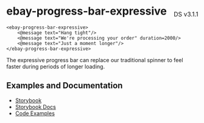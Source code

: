 <h1 style='display: flex; justify-content: space-between; align-items: center;'>
    <span>
        ebay-progress-bar-expressive
    </span>
    <span style='font-weight: normal; font-size: medium; margin-bottom: -15px;'>
        DS v3.1.1
    </span>
</h1>

```marko
<ebay-progress-bar-expressive>
    <@message text="Hang tight"/>
    <@message text="We're processing your order" duration=2000/>
    <@message text="Just a moment longer"/>
</ebay-progress-bar-expressive>
```

The expressive progress bar can replace our traditional spinner to feel faster during periods of longer loading.

## Examples and Documentation

-   [Storybook](https://ebay.github.io/ebayui-core/?path=/story/progress-ebay-progress-bar-expressive)
-   [Storybook Docs](https://ebay.github.io/ebayui-core/?path=/docs/progress-ebay-progress-bar-expressive)
-   [Code Examples](https://github.com/eBay/ebayui-core/tree/master/src/components/ebay-progress-bar-expressive/examples)
